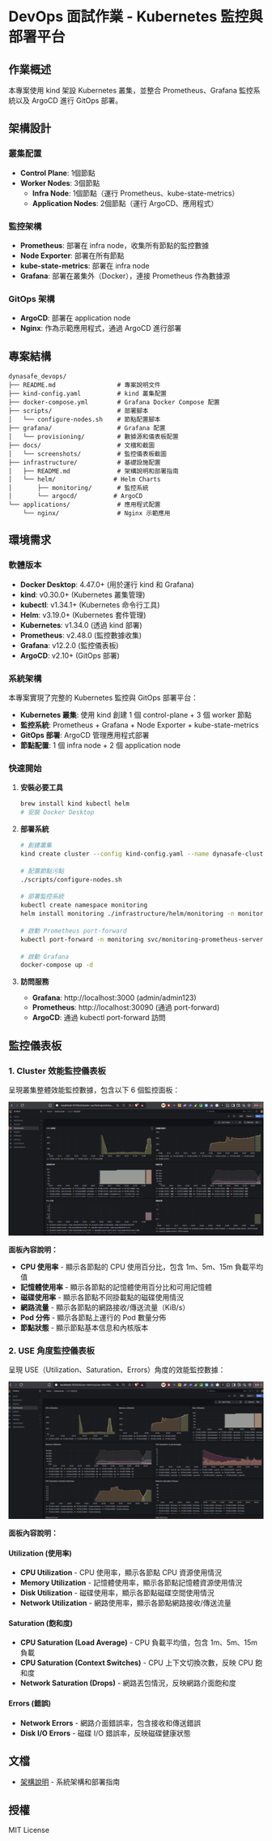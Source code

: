 # DevOps 面試作業 - Kubernetes 監控與部署平台

## 作業概述

本專案使用 kind 架設 Kubernetes 叢集，並整合 Prometheus、Grafana 監控系統以及 ArgoCD 進行 GitOps 部署。

## 架構設計

### 叢集配置
- **Control Plane**: 1個節點
- **Worker Nodes**: 3個節點
  - **Infra Node**: 1個節點（運行 Prometheus、kube-state-metrics）
  - **Application Nodes**: 2個節點（運行 ArgoCD、應用程式）

### 監控架構
- **Prometheus**: 部署在 infra node，收集所有節點的監控數據
- **Node Exporter**: 部署在所有節點
- **kube-state-metrics**: 部署在 infra node
- **Grafana**: 部署在叢集外（Docker），連接 Prometheus 作為數據源

### GitOps 架構
- **ArgoCD**: 部署在 application node
- **Nginx**: 作為示範應用程式，通過 ArgoCD 進行部署

## 專案結構

```
dynasafe_devops/
├── README.md                 # 專案說明文件
├── kind-config.yaml          # kind 叢集配置
├── docker-compose.yml        # Grafana Docker Compose 配置
├── scripts/                  # 部署腳本
│   └── configure-nodes.sh    # 節點配置腳本
├── grafana/                  # Grafana 配置
│   └── provisioning/         # 數據源和儀表板配置
├── docs/                     # 文檔和截圖
│   └── screenshots/          # 監控儀表板截圖
├── infrastructure/           # 基礎設施配置
│   ├── README.md             # 架構說明和部署指南
│   └── helm/                # Helm Charts
│       ├── monitoring/       # 監控系統
│       └── argocd/          # ArgoCD
└── applications/             # 應用程式配置
    └── nginx/                # Nginx 示範應用
```

## 環境需求

### 軟體版本
- **Docker Desktop**: 4.47.0+ (用於運行 kind 和 Grafana)
- **kind**: v0.30.0+ (Kubernetes 叢集管理)
- **kubectl**: v1.34.1+ (Kubernetes 命令行工具)
- **Helm**: v3.19.0+ (Kubernetes 套件管理)
- **Kubernetes**: v1.34.0 (透過 kind 部署)
- **Prometheus**: v2.48.0 (監控數據收集)
- **Grafana**: v12.2.0 (監控儀表板)
- **ArgoCD**: v2.10+ (GitOps 部署)

### 系統架構

本專案實現了完整的 Kubernetes 監控與 GitOps 部署平台：

- **Kubernetes 叢集**: 使用 kind 創建 1 個 control-plane + 3 個 worker 節點
- **監控系統**: Prometheus + Grafana + Node Exporter + kube-state-metrics
- **GitOps 部署**: ArgoCD 管理應用程式部署
- **節點配置**: 1 個 infra node + 2 個 application node

### 快速開始

1. **安裝必要工具**
   ```bash
   brew install kind kubectl helm
   # 安裝 Docker Desktop
   ```

2. **部署系統**
   ```bash
   # 創建叢集
   kind create cluster --config kind-config.yaml --name dynasafe-cluster
   
   # 配置節點污點
   ./scripts/configure-nodes.sh
   
   # 部署監控系統
   kubectl create namespace monitoring
   helm install monitoring ./infrastructure/helm/monitoring -n monitoring
   
   # 啟動 Prometheus port-forward
   kubectl port-forward -n monitoring svc/monitoring-prometheus-server 30090:80 &
   
   # 啟動 Grafana
   docker-compose up -d
   ```

3. **訪問服務**
   - **Grafana**: http://localhost:3000 (admin/admin123)
   - **Prometheus**: http://localhost:30090 (通過 port-forward)
   - **ArgoCD**: 通過 kubectl port-forward 訪問

## 監控儀表板

### 1. Cluster 效能監控儀表板
呈現叢集整體效能監控數據，包含以下 6 個監控面板：

![Cluster 效能監控儀表板](docs/screenshots/grafana_dashboards_cluster.png)

**面板內容說明：**
- **CPU 使用率** - 顯示各節點的 CPU 使用百分比，包含 1m、5m、15m 負載平均值
- **記憶體使用率** - 顯示各節點的記憶體使用百分比和可用記憶體
- **磁碟使用率** - 顯示各節點不同掛載點的磁碟使用情況
- **網路流量** - 顯示各節點的網路接收/傳送流量（KiB/s）
- **Pod 分佈** - 顯示各節點上運行的 Pod 數量分佈
- **節點狀態** - 顯示節點基本信息和內核版本

### 2. USE 角度監控儀表板
呈現 USE（Utilization、Saturation、Errors）角度的效能監控數據：

![USE 角度監控儀表板](docs/screenshots/grafana_dashboards_use.png)

**面板內容說明：**

#### Utilization (使用率)
- **CPU Utilization** - CPU 使用率，顯示各節點 CPU 資源使用情況
- **Memory Utilization** - 記憶體使用率，顯示各節點記憶體資源使用情況
- **Disk Utilization** - 磁碟使用率，顯示各節點磁碟空間使用情況
- **Network Utilization** - 網路使用率，顯示各節點網路接收/傳送流量

#### Saturation (飽和度)
- **CPU Saturation (Load Average)** - CPU 負載平均值，包含 1m、5m、15m 負載
- **CPU Saturation (Context Switches)** - CPU 上下文切換次數，反映 CPU 飽和度
- **Network Saturation (Drops)** - 網路丟包情況，反映網路介面飽和度

#### Errors (錯誤)
- **Network Errors** - 網路介面錯誤率，包含接收和傳送錯誤
- **Disk I/O Errors** - 磁碟 I/O 錯誤率，反映磁碟健康狀態

## 文檔

- [架構說明](infrastructure/README.md) - 系統架構和部署指南

## 授權

MIT License
